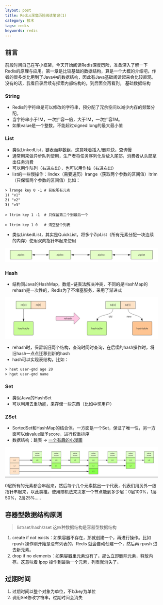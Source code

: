 ```yaml
---
layout: post
title: Redis深度历险阅读笔记(1)
category: 技术
tags: redis
keywords: redis
---
```


## 前言

前段时间自己在写小框架，今天开始阅读Redis深度历险，准备深入了解一下Redis的原理与应用。第一章是比较基础的数据结构，算是一个大概的介绍吧，作者的很多类比用到了Java中的数据结构，因此有Java基础阅读起来会比较直观。没有的话，我看目录后续有探索内部结构的，到后面会再看到。
基础数据结构

### String

- Redis的字符串是可以修改的字符串，预分配了冗余空间以减少内存的频繁分配。
- 当字符串小于1M，一次扩容一倍，大于1M，一次扩容1M。
- 如果value是一个整数，不能超过signed long的最大最小值

### List
- 类似LinkedList，链表而非数组，这意味着插入/删除快，查询慢
- 通常用来做异步队列使用，生产者将任务序列化后放入尾部，消费者从头部拿出任务消费
- 可以用作队列（右进左出），也可以用作栈（右进右出）
- list的一些慢操作：lindex（需要遍历）lrange（获取两个参数的区间值）ltrim（只保留两个参数的区间值）比如：

```
> lrange key 0 -1 # 获取所有元素
1) "v1"
2) "v2"
3) "v3"

> ltrim key 1 -1  # 只保留第二个到最后一个

> ltrim key 1 0   # 清空整个列表
```

- 类似LinkedList，其实是QuickList，将多个ZipList（所有元素分配一块连续的内存）使用双向指针串起来使用

![QuickList](https://raw.githubusercontent.com/Carey6918/Carey6918.github.io/master/assets/images/redis-1-1.png)

### Hash

- 结构同Java的HashMap，数组+链表法解决冲突，不同的是HashMap的rehash是一次性的，Redis为了不堵塞服务，采用了渐进式

![Rehash](https://raw.githubusercontent.com/Carey6918/Carey6918.github.io/master/assets/images/redis-1-2.png)

- rehash时，保留新旧两个结构，查询时同时查询，在后续的hash操作时，将旧hash一点点迁移到新的hash
- hash可以实现表结构，比如：

```
> hset user-gmd age 20
> hget user-gmd name
```

### Set

- 类似Java的HashSet
- 可以利用去重功能，来存储一些东西（比如中奖用户）

### ZSet

- SortedSet和HashMap的结合体。一方面是一个Set，保证了唯一性，另一方面可以给value赋予score，进行权重排序
- 数据结构：跳表 -> [一个有趣的小漫画](http://blog.jobbole.com/111731/)

![SkipList](https://raw.githubusercontent.com/Carey6918/Carey6918.github.io/master/assets/images/redis-1-3.png)

0层所有的元素都会串起来，然后每个几个元素挑出一个代表，代表们用另外一级指针串起来，以此类推。使用随机法来决定一个节点能到多少层：0层100%，1层50%，2层25%.....

## 容器型数据结构原则

> list/set/hash/zset 这四种数据结构是容器型数据结构
1. create if not exists：如果容器不存在，那就创建一个，再进行操作。比如 rpush 操作刚开始是没有列表的，Redis 就会自动创建一个，然后再 rpush 进去新元素。
2. drop if no elements：如果容器里元素没有了，那么立即删除元素，释放内存。这意味着 lpop 操作到最后一个元素，列表就消失了。

## 过期时间

1. 过期时间以整个对象为单位，不以key为单位
2. 调用Set修改字符串，过期时间会消失